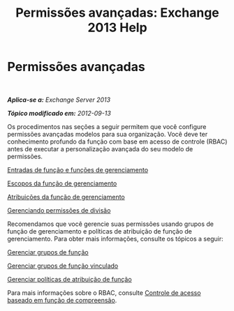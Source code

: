 ﻿---
title: 'Permissões avançadas: Exchange 2013 Help'
TOCTitle: Permissões avançadas
ms:assetid: 9e2d17be-5444-4323-ac9a-99eec479f4bc
ms:mtpsurl: https://technet.microsoft.com/pt-br/library/Dd638160(v=EXCHG.150)
ms:contentKeyID: 50486252
ms.date: 05/22/2018
mtps_version: v=EXCHG.150
ms.translationtype: MT
---

# Permissões avançadas

 

_**Aplica-se a:** Exchange Server 2013_

_**Tópico modificado em:** 2012-09-13_

Os procedimentos nas seções a seguir permitem que você configure permissões avançadas modelos para sua organização. Você deve ter conhecimento profundo da função com base em acesso de controle (RBAC) antes de executar a personalização avançada do seu modelo de permissões.

[Entradas de função e funções de gerenciamento](management-roles-and-role-entries-exchange-2013-help.md)

[Escopos da função de gerenciamento](management-role-scopes-exchange-2013-help.md)

[Atribuições da função de gerenciamento](management-role-assignments-exchange-2013-help.md)

[Gerenciando permissões de divisão](managing-split-permissions-exchange-2013-help.md)

Recomendamos que você gerencie suas permissões usando grupos de função de gerenciamento e políticas de atribuição de função de gerenciamento. Para obter mais informações, consulte os tópicos a seguir:

[Gerenciar grupos de função](manage-role-groups-exchange-2013-help.md)

[Gerenciar grupos de função vinculado](manage-linked-role-groups-exchange-2013-help.md)

[Gerenciar políticas de atribuição de função](manage-role-assignment-policies-exchange-2013-help.md)

Para mais informações sobre o RBAC, consulte [Controle de acesso baseado em função de compreensão](understanding-role-based-access-control-exchange-2013-help.md).

